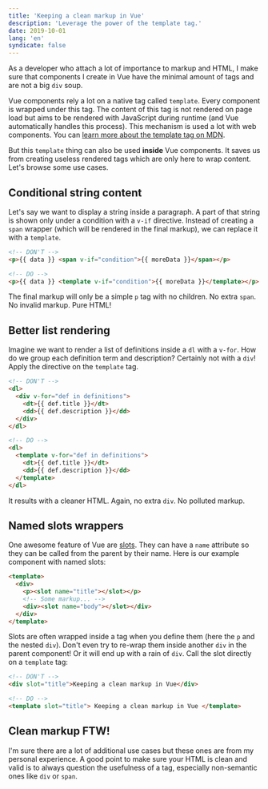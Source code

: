 ```yaml
---
title: 'Keeping a clean markup in Vue'
description: 'Leverage the power of the template tag.'
date: 2019-10-01
lang: 'en'
syndicate: false
---
```


As a developer who attach a lot of importance to markup and HTML, I make sure that components I create in Vue have the minimal amount of tags and are not a big `div` soup.

Vue components rely a lot on a native tag called `template`. Every component is wrapped under this tag. The content of this tag is not rendered on page load but aims to be rendered with JavaScript during runtime (and Vue automatically handles this process). This mechanism is used a lot with web components. You can [learn more about the template tag on MDN](https://developer.mozilla.org/en-US/docs/Web/HTML/Element/template).

But this `template` thing can also be used **inside** Vue components. It saves us from creating useless rendered tags which are only here to wrap content. Let's browse some use cases.

## Conditional string content

Let's say we want to display a string inside a paragraph. A part of that string is shown only under a condition with a `v-if` directive. Instead of creating a `span` wrapper (which will be rendered in the final markup), we can replace it with a `template`.

```html
<!-- DON'T -->
<p>{{ data }} <span v-if="condition">{{ moreData }}</span></p>

<!-- DO -->
<p>{{ data }} <template v-if="condition">{{ moreData }}</template></p>
```

The final markup will only be a simple `p` tag with no children. No extra `span`. No invalid markup. Pure HTML!

## Better list rendering

Imagine we want to render a list of definitions inside a `dl` with a `v-for`. How do we group each definition term and description? Certainly not with a `div`! Apply the directive on the `template` tag.

```html
<!-- DON'T -->
<dl>
  <div v-for="def in definitions">
    <dt>{{ def.title }}</dt>
    <dd>{{ def.description }}</dd>
  </div>
</dl>

<!-- DO -->
<dl>
  <template v-for="def in definitions">
    <dt>{{ def.title }}</dt>
    <dd>{{ def.description }}</dd>
  </template>
</dl>
```

It results with a cleaner HTML. Again, no extra `div`. No polluted markup.

## Named slots wrappers

One awesome feature of Vue are [slots](https://vuejs.org/v2/guide/components-slots.html). They can have a `name` attribute so they can be called from the parent by their name. Here is our example component with named slots:

```html
<template>
  <div>
    <p><slot name="title"></slot></p>
    <!-- Some markup... -->
    <div><slot name="body"></slot></div>
  </div>
</template>
```

Slots are often wrapped inside a tag when you define them (here the `p` and the nested `div`). Don't even try to re-wrap them inside another `div` in the parent component! Or it will end up with a rain of `div`. Call the slot directly on a `template` tag:

```html
<!-- DON'T -->
<div slot="title">Keeping a clean markup in Vue</div>

<!-- DO -->
<template slot="title"> Keeping a clean markup in Vue </template>
```

## Clean markup FTW!

I'm sure there are a lot of additional use cases but these ones are from my personal experience. A good point to make sure your HTML is clean and valid is to always question the usefulness of a tag, especially non-semantic ones like `div` or `span`.
